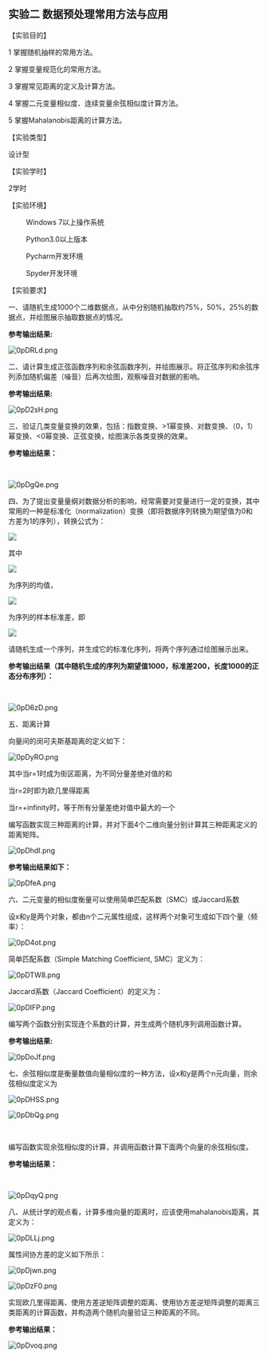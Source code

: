 ## 实验二 数据预处理常用方法与应用
<p>【实验目的】</p>
<p>1 掌握随机抽样的常用方法。</p>
<p>2 掌握变量规范化的常用方法。</p>
<p>3 掌握常见距离的定义及计算方法。</p>
<p>4 掌握二元变量相似度、连续变量余弦相似度计算方法。</p>
<p>5 掌握Mahalanobis距离的计算方法。</p>
<p>【实验类型】</p>
<p>设计型</p>
<p>【实验学时】</p>
<p>2学时</p>
<p>【实验环境】</p>
<p>&nbsp;&nbsp;&nbsp;&nbsp;&nbsp;&nbsp;&nbsp;&nbsp; Windows 7以上操作系统</p>
<p>&nbsp;&nbsp;&nbsp;&nbsp;&nbsp;&nbsp;&nbsp;&nbsp; Python3.0以上版本</p>
<p>&nbsp;&nbsp;&nbsp;&nbsp;&nbsp;&nbsp;&nbsp;&nbsp; Pycharm开发环境</p>
<p>&nbsp;&nbsp;&nbsp;&nbsp;&nbsp;&nbsp;&nbsp;&nbsp; Spyder开发环境</p>
<p>【实验要求】</p>
<p>一、请随机生成1000个二维数据点，从中分别随机抽取约75%，50%，25%的数据点，并绘图展示抽取数据点的情况。</p>
<p><strong>参考输出结果</strong><strong>:</strong></p>

![0pDRLd.png](https://s1.ax1x.com/2020/09/24/0pDRLd.png)
<p>二、请计算生成正弦函数序列和余弦函数序列，并绘图展示。将正弦序列和余弦序列添加随机偏差（噪音）后再次绘图，观察噪音对数据的影响。</p>
<p><strong>参考输出结果</strong><strong>:</strong></p>


![0pD2sH.png](https://s1.ax1x.com/2020/09/24/0pD2sH.png)
<p>三、验证几类变量变换的效果，包括：指数变换、&gt;1幂变换、对数变换、（0，1）幂变换、&lt;0幂变换、正弦变换，绘图演示各类变换的效果。</p>
<p><strong>参考输出结果：</strong></p>
<p>&nbsp;</p>

![0pDgQe.png](https://s1.ax1x.com/2020/09/24/0pDgQe.png)
<p>四、为了提出变量量纲对数据分析的影响，经常需要对变量进行一定的变换，其中常用的一种是标准化（normalization）变换（即将数据序列转换为期望值为0和方差为1的序列），转换公式为：</p>

![](http://chart.googleapis.com/chart?cht=tx&chl=y=\frac{x-\bar{x}}{S_x})

<p>其中

![](http://chart.googleapis.com/chart?cht=tx&chl=\bar{x}) 

为序列的均值， 

![](http://chart.googleapis.com/chart?cht=tx&chl=S_x)

为序列的样本标准差，即</p>

![](http://chart.googleapis.com/chart?cht=tx&chl=S_x=\sqrt{\frac{1}{n-1}\sum_{k=1}^{n}\left(x_k-\bar{x}\right)^2})


<p>请随机生成一个序列，并生成它的标准化序列，将两个序列通过绘图展示出来。</p>
<p><strong>参考输出结果（其中随机生成的序列为期望值</strong><strong>1000</strong><strong>，标准差</strong><strong>200</strong><strong>，长度</strong><strong>1000</strong><strong>的正态分布序列）：</strong></p>
<p>&nbsp;</p>

![0pD6zD.png](https://s1.ax1x.com/2020/09/24/0pD6zD.png)
<p>五、距离计算</p>
<p>向量间的闵可夫斯基距离的定义如下：</p>

![0pDyRO.png](https://s1.ax1x.com/2020/09/24/0pDyRO.png)
<p>其中当r=1时成为街区距离，为不同分量差绝对值的和</p>
<p>当r=2时即为欧几里得距离</p>
<p>当r=+infinity时，等于所有分量差绝对值中最大的一个</p>
<p>编写函数实现三种距离的计算，并对下面4个二维向量分别计算其三种距离定义的距离矩阵。</p>

![0pDhdI.png](https://s1.ax1x.com/2020/09/24/0pDhdI.png)

<p><strong>参考输出结果如下：</strong></p>

![0pDfeA.png](https://s1.ax1x.com/2020/09/24/0pDfeA.png)

<p>六、二元变量的相似度衡量可以使用简单匹配系数（SMC）或Jaccard系数</p>
<p>设x和y是两个对象，都由n个二元属性组成，这样两个对象可生成如下四个量（频率）：</p>

![0pD4ot.png](https://s1.ax1x.com/2020/09/24/0pD4ot.png)

<p>简单匹配系数（Simple Matching Coefficient, SMC）定义为：</p>

![0pDTW8.png](https://s1.ax1x.com/2020/09/24/0pDTW8.png)
<p>Jaccard系数（Jaccard Coefficient）的定义为：</p>


![0pDIFP.png](https://s1.ax1x.com/2020/09/24/0pDIFP.png)
<p>编写两个函数分别实现连个系数的计算，并生成两个随机序列调用函数计算。</p>
<p><strong>参考输出结果</strong><strong>:</strong></p>

![0pDoJf.png](https://s1.ax1x.com/2020/09/24/0pDoJf.png)

<p>七、余弦相似度是衡量数值向量相似度的一种方法，设x和y是两个n元向量，则余弦相似度定义为</p>

![0pDHSS.png](https://s1.ax1x.com/2020/09/24/0pDHSS.png)


![0pDbQg.png](https://s1.ax1x.com/2020/09/24/0pDbQg.png)

<p>&nbsp;</p>
<p>编写函数实现余弦相似度的计算，并调用函数计算下面两个向量的余弦相似度。</p>
<p><strong>参考输出结果：</strong></p>
<p>&nbsp;</p>

![0pDqyQ.png](https://s1.ax1x.com/2020/09/24/0pDqyQ.png)

<p>八、从统计学的观点看，计算多维向量的距离时，应该使用mahalanobis距离，其定义为：</p>

![0pDLLj.png](https://s1.ax1x.com/2020/09/24/0pDLLj.png)

<p>属性间协方差的定义如下所示：</p>

![0pDjwn.png](https://s1.ax1x.com/2020/09/24/0pDjwn.png)

![0pDzF0.png](https://s1.ax1x.com/2020/09/24/0pDzF0.png)
<p>实现欧几里得距离、使用方差逆矩阵调整的距离、使用协方差逆矩阵调整的距离三类距离的计算函数，并构造两个随机向量验证三种距离的不同。</p>
<p><strong>参考输出结果：</strong></p>

![0pDvoq.png](https://s1.ax1x.com/2020/09/24/0pDvoq.png)

